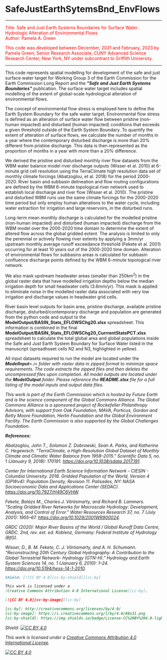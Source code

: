 # SafeJustEarthSytemsBnd_EnvFlows
***
<font color=red>Title: Safe and Just Earth Systems Boundaries for Surface Water: Hydrologic Alteration of Environmental Flows  
Author: Pamela A. Green  

This code was developed between December, 2021 and February, 2023 by Pamela Green, Senior Research Associate, CUNY Advanced Science Research Center, New York, NY under subcontract to Griffith University.  </font>
***

This code represents spatial modelling for development of the safe and just surface water target for Working Group 3 of the Earth Commission for the Earth Commission Long Report and the <i><b>"Safe and Just Earth Systems Boundaries"</b></i> publication. The surface water target includes spatial modelling of the extent of global-scale hydrological alteration of environmental flows.

The concept of environmental flow stress is employed here to define the Earth System Boundary for the safe water target. Environmental flow stress is defined as an alteration of surface water flow between pristine (non-human impacted) and disturbed (human impacted) conditions that exceeds a given threshold outside of the Earth System Boundary. To quantify the extent of alteration of surface flows, we calculate the number of months in a year where the contemporary disturbed discharge is more than 20% different from pristine discharge. This data is then represented as the proportion of months in a year with more than a 20% difference. 

We derived the pristine and disturbed monthly river flow datasets from the WBM water balance model river discharge outputs (Wisser et al. 2010) at 6-minute grid cell resolution using the TerraClimate high resolution data set of monthly climate forcings (Abatzoglou, et al. 2018) for the period 2000-2020. River basin and subbasin delineation and flow routing configurations are defined by the WBM 6-minute topological river network used to establish local discharge and river flow (Wisser et al. 2010). The pristine and disturbed WBM runs use the same climate forcings for the 2000-2020 time period but only employ human alterations to the water cycle, including water extraction for irrigation and large reservoirs, in the disturbed runs. 

Long-term mean monthly discharge is calculated for the modelled pristine (non-human impacted) and disturbed (human impacted) discharge from the WBM model over the 2000-2020 time domain to determine the extent of altered flow across the global gridded extent. The analysis is limited to only the perennial or actively flowing river extents by applying a 3mm/yr upstream monthly average runoff exceedance threshold (Fekete et al. 2001) occurring for at least 10 years out of the 2000-2020 time domain. Alteration of environmental flows for subbasins areas is calculated for subbasin confluence discharge points defined by the WBM 6-minute topological river network.

We also mask upstream headwater areas (smaller than 250km<sup>2</sup>) in the global raster data that have modelled irrigation depths below the median irrigation depth for small headwater cells (3.6mm/yr). This mask is applied to eliminate noise in the modelled raster data associated with very low irrigation and discharge values in headwater grid cells.

River basin level outputs for basin area, pristine discharge, available pristine discharge, disturbed/contemporary discharge and population are generated from the python code and output to the <b>ModelOutput/BASIN_Stats_EFLOWSChg20.xlsx</b> spreadsheet. This information is combined in the final <b>ModelOutput/BASIN_Stats_EFLOWSChg20_CurrrentStatePCT.xlsx</b> spreadsheet to calculate the total global area and global populations inside the Safe and Just Earth System Boundary for Surface Water listed in the manuscript (spreadhseet cells N2 and N3, highlighted in yellow).

All input datasets required to run the model are located under the <i><b>ModelInput</b><.i> folder with raster data in zipped format to minimize space requirements. The code extracts the zipped files and then deletes the uncompressed files upon completion. All model outputs are located under the <i><b>ModelOutput</b></i> folder. Please reference the <b>README.xlsx</b> file for a full listing of the model inputs and output data files.

This work is part of the Earth Commission which is hosted by Future Earth and is the science component of the Global Commons Alliance. The Global Commons Alliance is a sponsored project of Rockefeller Philanthropy Advisors, with support from Oak Foundation, MAVA, Porticus, Gordon and Betty Moore Foundation, Herlin Foundation and the Global Environment Facility. The Earth Commission is also supported by the Global Challenges Foundation. 

<b>References:</b>

Abatzoglou, John T., Solomon Z. Dobrowski, Sean A. Parks, and Katherine C. Hegewisch. “TerraClimate, a High-Resolution Global Dataset of Monthly Climate and Climatic Water Balance from 1958–2015.” Scientific Data 5, no. 1 (January 9, 2018): 170191. https://doi.org/10.1038/sdata.2017.191.

Center for International Earth Science Information Network - CIESIN - Columbia University. 2018. Gridded Population of the World, Version 4 (GPWv4): Population Density, Revision 11. Palisades, NY: NASA Socioeconomic Data and Applications Center (SEDAC). https://doi.org/10.7927/H49C6VHW.

Fekete, Balázs M., Charles J. Vörösmarty, and Richard B. Lammers. “Scaling Gridded River Networks for Macroscale Hydrology: Development, Analysis, and Control of Error.” Water Resources Research 37, no. 7 (July 2001): 1955–67. https://doi.org/10.1029/2001WR900024.

GRDC (2020): Major River Basins of the World / Global Runoff Data Centre, GRDC. 2nd, rev. ext. ed. Koblenz, Germany: Federal Institute of Hydrology (BfG).

Wisser, D., B. M. Fekete, C. J. Vörösmarty, and A. H. Schumann. “Reconstructing 20th Century Global Hydrography: A Contribution to the Global Terrestrial Network- Hydrology (GTN-H).” Hydrology and Earth System Sciences 14, no. 1 (January 6, 2010): 1–24. https://doi.org/10.5194/hess-14-1-2010.



```markdown
Shield: [![CC BY 4.0][cc-by-shield]][cc-by]

This work is licensed under a
[Creative Commons Attribution 4.0 International License][cc-by].

[![CC BY 4.0][cc-by-image]][cc-by]

[cc-by]: http://creativecommons.org/licenses/by/4.0/
[cc-by-image]: https://i.creativecommons.org/l/by/4.0/88x31.png
[cc-by-shield]: https://img.shields.io/badge/License-CC%20BY%204.0-lightgrey.svg
```

Shield: [![CC BY 4.0][cc-by-shield]][cc-by]

This work is licensed under a
[Creative Commons Attribution 4.0 International License][cc-by].

[![CC BY 4.0][cc-by-image]][cc-by]

[cc-by]: http://creativecommons.org/licenses/by/4.0/
[cc-by-image]: https://i.creativecommons.org/l/by/4.0/88x31.png
[cc-by-shield]: https://img.shields.io/badge/License-CC%20BY%204.0-lightgrey.svg

